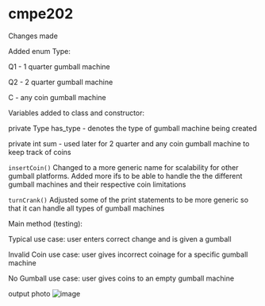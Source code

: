 # cmpe202

Changes made

Added enum Type:

Q1 - 1 quarter gumball machine

Q2 - 2 quarter gumball machine

C - any coin gumball machine

Variables added to class and constructor:

private Type has_type - denotes the type of gumball machine being created

private int sum - used later for 2 quarter and any coin gumball machine to keep track of coins

```insertCoin()```
Changed to a more generic name for scalability for other gumball platforms.  Added more ifs to be able to handle the the different gumball machines and their respective coin limitations

```turnCrank()```
Adjusted some of the print statements to be more generic so that it can handle all types of gumball machines 

Main method (testing):

Typical use case: user enters correct change and is given a gumball

Invalid Coin use case: user gives incorrect coinage for a specific gumball machine

No Gumball use case: user gives coins to an empty gumball machine

output photo
![image](https://user-images.githubusercontent.com/55565917/65396614-ea59e380-dd5c-11e9-9ded-a874eac9224e.png)
